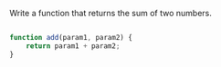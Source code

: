 Write a function that returns the sum of two numbers.

```javascript

function add(param1, param2) {
    return param1 + param2;
}
```
